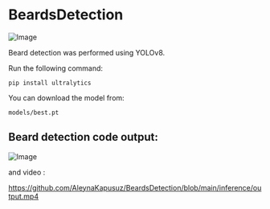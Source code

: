 # BeardsDetection

![Image](https://github.com/user-attachments/assets/2fa1a6f9-6c5f-4143-97d6-99a8c2d3b053)


Beard detection was performed using YOLOv8.

Run the following command:

`pip install ultralytics`


You can download the model from:

`models/best.pt`


## Beard detection code output: 

![Image](https://github.com/user-attachments/assets/612a1274-e43d-4841-99f8-9be154b0c56a)

and video : 

https://github.com/AleynaKapusuz/BeardsDetection/blob/main/inference/output.mp4
